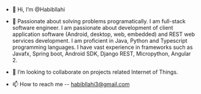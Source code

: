 - 👋 Hi, I’m @Habibllahi
- 👀 Passionate about solving problems programatically. I am full-stack software engineer. I am passionate about development 
     of client application software (Android, desktop, web, embedded) and REST web services development. I am proficient in 
     Java, Python and Typescript programming languages.
     I have vast experience in frameworks such as Javafx, Spring boot, Android SDK, Django REST, Micropython, Angular 2.

- 💞️ I’m looking to collaborate on projects related Internet of Things.
- 📫 How to reach me -- habibllahi3@gmail.com

<!---
Habibllahi/Habibllahi is a ✨ special ✨ repository because its `README.md` (this file) appears on your GitHub proYou can click the Preview link to take a look at your changes.
--->
